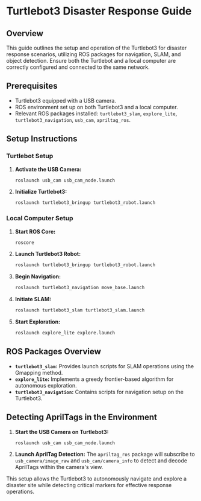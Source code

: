 # Turtlebot3 Disaster Response Guide

## Overview

This guide outlines the setup and operation of the Turtlebot3 for disaster response scenarios, utilizing ROS packages for navigation, SLAM, and object detection. Ensure both the Turtlebot and a local computer are correctly configured and connected to the same network.

## Prerequisites

- Turtlebot3 equipped with a USB camera.
- ROS environment set up on both Turtlebot3 and a local computer.
- Relevant ROS packages installed: `turtlebot3_slam`, `explore_lite`, `turtlebot3_navigation`, `usb_cam`, `apriltag_ros`.

## Setup Instructions

### Turtlebot Setup

1. **Activate the USB Camera:**
   ```bash
   roslaunch usb_cam usb_cam_node.launch
   ```

2. **Initialize Turtlebot3:**
   ```bash
   roslaunch turtlebot3_bringup turtlebot3_robot.launch
   ```

### Local Computer Setup

1. **Start ROS Core:**
   ```bash
   roscore
   ```

2. **Launch Turtlebot3 Robot:**
   ```bash
   roslaunch turtlebot3_bringup turtlebot3_robot.launch
   ```

3. **Begin Navigation:**
   ```bash
   roslaunch turtlebot3_navigation move_base.launch
   ```

4. **Initiate SLAM:**
   ```bash
   roslaunch turtlebot3_slam turtlebot3_slam.launch
   ```

5. **Start Exploration:**
   ```bash
   roslaunch explore_lite explore.launch
   ```

## ROS Packages Overview

- **`turtlebot3_slam`:** Provides launch scripts for SLAM operations using the Gmapping method.
- **`explore_lite`:** Implements a greedy frontier-based algorithm for autonomous exploration.
- **`turtlebot3_navigation`:** Contains scripts for navigation setup on the Turtlebot3.

## Detecting AprilTags in the Environment

1. **Start the USB Camera on Turtlebot3:**
   ```bash
   roslaunch usb_cam usb_cam_node.launch
   ```

2. **Launch AprilTag Detection:**
   The `apriltag_ros` package will subscribe to `usb_camera/image_raw` and `usb_cam/camera_info` to detect and decode AprilTags within the camera's view.

This setup allows the Turtlebot3 to autonomously navigate and explore a disaster site while detecting critical markers for effective response operations.
